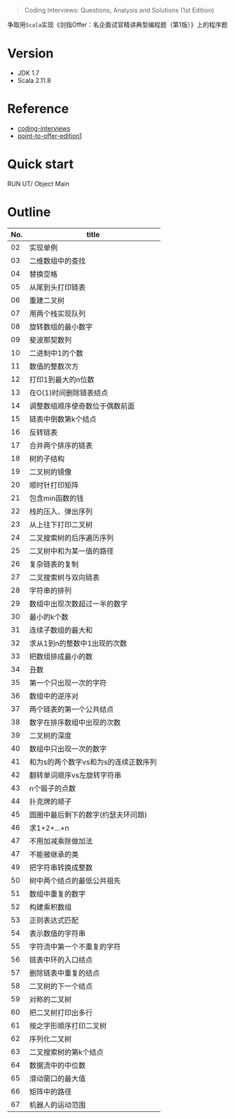 > Coding Interviews: Questions, Analysis and Solutions (1st Edition)

争取用`Scala`实现《剑指Offer：名企面试官精讲典型编程题（第1版）》上的程序题

# Version
- JDK 1.7
- Scala 2.11.8

# Reference
- [coding-interviews](https://github.com/Wang-Jun-Chao/coding-interviews)
- [point-to-offer-edition1](https://github.com/ryderchan/point-to-offer-edition1)

# Quick start
RUN UT/ Object Main

# Outline
No. | title
--- | ---
02 | 实现单例
03 | 二维数组中的查找
04 | 替换空格
05 | 从尾到头打印链表
06 | 重建二叉树
07 | 用两个栈实现队列
08 | 旋转数组的最小数字
09 | 斐波那契数列
10 | 二进制中1的个数
11 | 数值的整数次方
12 | 打印1到最大的n位数
13 | 在O(1)时间删除链表结点
14 | 调整数组顺序使奇数位于偶数前面
15 | 链表中倒数第k个结点
16 | 反转链表
17 | 合并两个排序的链表
18 | 树的子结构
19 | 二叉树的镜像
20 | 顺时针打印矩阵
21 | 包含min函数的钱
22 | 栈的压入、弹出序列
23 | 从上往下打印二叉树
24 | 二叉搜索树的后序遍历序列
25 | 二叉树中和为某一值的路径
26 | 复杂链表的复制
27 | 二叉搜索树与双向链表
28 | 字符串的排列
29 | 数组中出现次数超过一半的数字
30 | 最小的k个数
31 | 连续子数组的最大和
32 | 求从1到n的整数中1出现的次数
33 | 把数组排成最小的数
34 | 丑数
35 | 第一个只出现一次的字符
36 | 数组中的逆序对
37 | 两个链表的第一个公共结点
38 | 数字在排序数组中出现的次数
39 | 二叉树的深度
40 | 数组中只出现一次的数字
41 | 和为s的两个数字vs和为s的连续正数序列
42 | 翻转单词顺序vs左旋转字符串
43 | n个锻子的点数
44 | 扑克牌的顺子
45 | 圆圈中最后剩下的数字(约瑟夫环问题)
46 | 求1+2+...+n
47 | 不用加减乘除做加法
47 | 不能被继承的类
49 | 把字符串转换成整数
50 | 树中两个结点的最低公共祖先
51 | 数组中重复的数字
52 | 构建乘积数组
53 | 正则表达式匹配
54 | 表示数值的字符串
55 | 字符流中第一个不重复的字符
56 | 链表中环的入口结点
57 | 删除链表中重复的结点
58 | 二叉树的下一个结点
59 | 对称的二叉树
60 | 把二叉树打印出多行
61 | 按之字形顺序打印二叉树
62 | 序列化二叉树
63 | 二叉搜索树的第k个结点
64 | 数据流中的中位数
65 | 滑动窗口的最大值
66 | 矩阵中的路径
67 | 机器人的运动范围